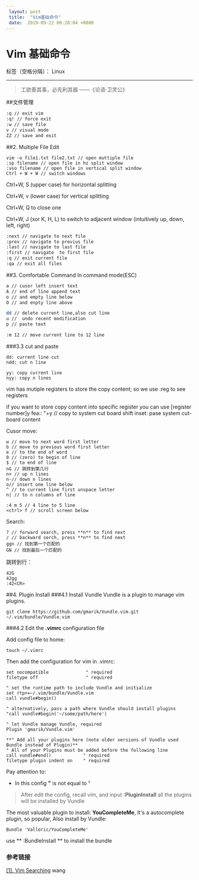 ```yaml
---
 layout: post
 title:  "Vim基础命令" 
 date:  2019-09-22 00:20:04 +0800
--- 
```

# Vim 基础命令

标签（空格分隔）： Linux

---

> 工欲善其事，必先利其器                    ——《论语·卫灵公》


##文件管理

```sh
:q // exit vim
:q! // force exit
:w // save file
v // visual mode
ZZ // save and exit
```

##2. Multiple File Edit
```
vim -o file1.txt file2.txt // open muttiple file
:sp filename // open file in hz split window
:vso filename // open file in vertical split window
Ctrl + W + W // switch windows
```
Ctrl+W, S (upper case) for horizontal splitting

Ctrl+W, v (lower case) for vertical splitting

Ctrl+W, Q to close one

Ctrl+W, J (xor K, H, L) to switch to adjacent window (intuitively up, down, left, right)
```sh
:next // navigate to next file
:prev // navigate to previus file
:last // navigate to last file
:first // navigate  to first file
:q // exit current file
:qa // exit all files
```

##3. Comfortable Command
In command mode(ESC)
```sh
a // cusor left insert text
A // end of line append text
o // and empty line below
O // and enpty line above

dd // delete current line,also cut line
u //  undo recent modification
p // paste text

:m 12 // move current line to 12 line 
```
###3.3 cut and paste
```
dd: current line cut
ndd: cut n line

yy: copy current line
nyy: copy n lines
```
vim has mutiple registers to store the copy content;
so we use :reg to see registers

if you want to store copy content into specific register you
can use 
[register number]y
fea:: "+y // copy to system cut board
shift inset: pase system cut-board content

Cusor move:
```
w // move to next word first letter
b // move to previous word first letter
e // to the end of word
0 // (zero) to begin of line
$ // to end of line 
nG // 跳转到第几行
n+ // up n lines
n-// down n lines
o// insert one line below
^ // to current line first unspace letter
n| // to n columns of line 

:4 m 5 // 4 line to 5 line
<ctrl> f // scroll screen below
```
Search:
```
? // forward search, press **n** to find next
/ // backward serch, press **n** to find next
ggn // 找到第一个匹配的
GN // 找到最后一个匹配的
```
跳转到行：
```
42G
42gg
:42<CR>
```



##4. Plugin Install
###4.1 Install Vundle
Vundle is a plugin to manage vim plugins.
```
git clone https://github.com/gmarik/Vundle.vim.git ~/.vim/bundle/Vundle.vim
```
###4.2 Edit the **.vimrc** configuration file

Add config file to home:

    touch ~/.vimrc

Then add the configuration for vim in .vimrc:
```config
set nocompatible              " required
filetype off                  " required

" set the runtime path to include Vundle and initialize
set rtp+=~/.vim/bundle/Vundle.vim
call vundle#begin()

" alternatively, pass a path where Vundle should install plugins
"call vundle#begin('~/some/path/here')

" let Vundle manage Vundle, required
Plugin 'gmarik/Vundle.vim'

**" Add all your plugins here (note older versions of Vundle used Bundle instead of Plugin)**
" All of your Plugins must be added before the following line
call vundle#end()            " required
filetype plugin indent on    " required

```
Pay attention to:

* In this config **"** is not equal to **'**

> After edit the config, recall vim, and input **:PluginInstall**  all the plugins will be installed by Vundle


The most valuable plugin to install: **YouCompleteMe**, It's a autocomplete plugin, so popular, Also install by Vundle:

    Bundle 'Valloric/YouCompleteMe'

use ** :BundleInstall ** to install the bundle

### 参考链接
[[1]. Vim Searching](http://vim.wikia.com/wiki/Searching)
wang